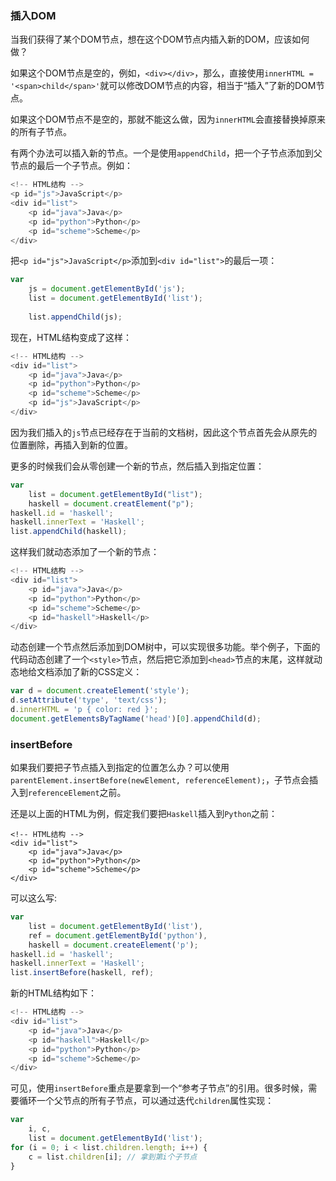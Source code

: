 ### 插入DOM



当我们获得了某个DOM节点，想在这个DOM节点内插入新的DOM，应该如何做？

如果这个DOM节点是空的，例如，`<div></div>`，那么，直接使用`innerHTML = '<span>child</span>'`就可以修改DOM节点的内容，相当于“插入”了新的DOM节点。

如果这个DOM节点不是空的，那就不能这么做，因为`innerHTML`会直接替换掉原来的所有子节点。

有两个办法可以插入新的节点。一个是使用`appendChild`，把一个子节点添加到父节点的最后一个子节点。例如：

```javascript
<!-- HTML结构 -->
<p id="js">JavaScript</p>
<div id="list">
    <p id="java">Java</p>
    <p id="python">Python</p>
    <p id="scheme">Scheme</p>
</div>
```

把`<p id="js">JavaScript</p>`添加到`<div id="list">`的最后一项：

```javascript
var 
	js = document.getElementById('js');
	list = document.getElementById('list');
	
	list.appendChild(js);
```

现在，HTML结构变成了这样：

```javascript
<!-- HTML结构 -->
<div id="list">
    <p id="java">Java</p>
    <p id="python">Python</p>
    <p id="scheme">Scheme</p>
    <p id="js">JavaScript</p>
</div>
```

因为我们插入的`js`节点已经存在于当前的文档树，因此这个节点首先会从原先的位置删除，再插入到新的位置。

更多的时候我们会从零创建一个新的节点，然后插入到指定位置：

```javascript
var 
	list = document.getElementById("list");
	haskell = document.creatElement("p");
haskell.id = 'haskell';
haskell.innerText = 'Haskell';
list.appendChild(haskell);
```

这样我们就动态添加了一个新的节点：

```javascript
<!-- HTML结构 -->
<div id="list">
    <p id="java">Java</p>
    <p id="python">Python</p>
    <p id="scheme">Scheme</p>
    <p id="haskell">Haskell</p>
</div>
```

动态创建一个节点然后添加到DOM树中，可以实现很多功能。举个例子，下面的代码动态创建了一个`<style>`节点，然后把它添加到`<head>`节点的末尾，这样就动态地给文档添加了新的CSS定义：

```javascript
var d = document.createElement('style');
d.setAttribute('type', 'text/css');
d.innerHTML = 'p { color: red }';
document.getElementsByTagName('head')[0].appendChild(d);
```



### insertBefore

如果我们要把子节点插入到指定的位置怎么办？可以使用`parentElement.insertBefore(newElement, referenceElement);`，子节点会插入到`referenceElement`之前。

还是以上面的HTML为例，假定我们要把`Haskell`插入到`Python`之前：

```
<!-- HTML结构 -->
<div id="list">
    <p id="java">Java</p>
    <p id="python">Python</p>
    <p id="scheme">Scheme</p>
</div>
```

可以这么写:

```javascript
var
    list = document.getElementById('list'),
    ref = document.getElementById('python'),
    haskell = document.createElement('p');
haskell.id = 'haskell';
haskell.innerText = 'Haskell';
list.insertBefore(haskell, ref);
```

新的HTML结构如下：

```javascript
<!-- HTML结构 -->
<div id="list">
    <p id="java">Java</p>
    <p id="haskell">Haskell</p>
    <p id="python">Python</p>
    <p id="scheme">Scheme</p>
</div>
```

可见，使用`insertBefore`重点是要拿到一个“参考子节点”的引用。很多时候，需要循环一个父节点的所有子节点，可以通过迭代`children`属性实现：

```javascript
var
    i, c,
    list = document.getElementById('list');
for (i = 0; i < list.children.length; i++) {
    c = list.children[i]; // 拿到第i个子节点
}
```

